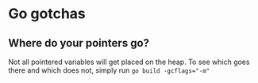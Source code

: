 # Go gotchas

## Where do your pointers go?

Not all pointered variables will get placed on the heap. To see which goes there and which does not, simply run `go build -gcflags="-m"`

